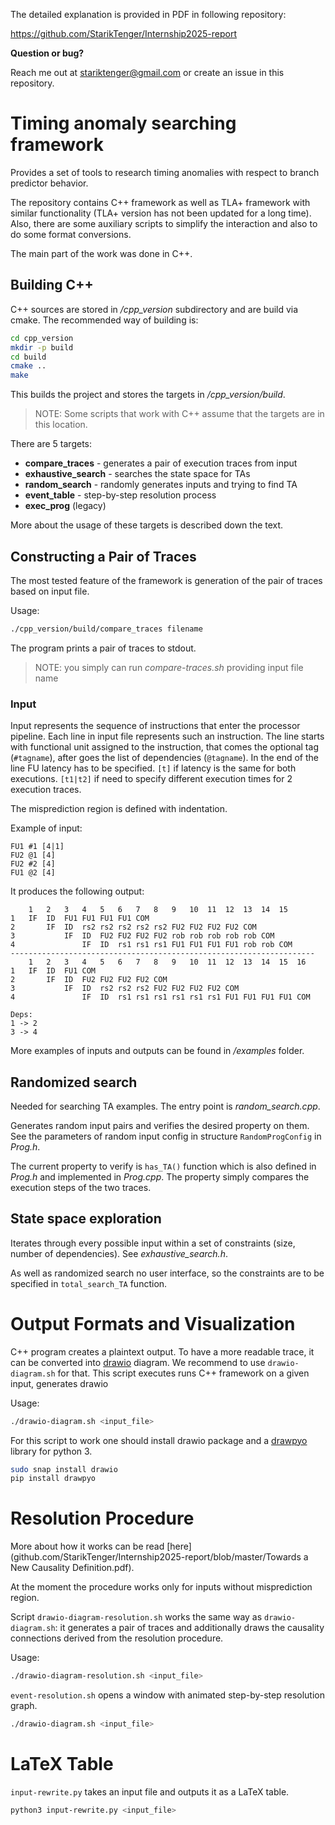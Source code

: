 The detailed explanation is provided in PDF in following repository:

https://github.com/StarikTenger/Internship2025-report

**Question or bug?**

Reach me out at stariktenger@gmail.com or create an issue in this repository.

# Timing anomaly searching framework

Provides a set of tools to research timing anomalies with respect to branch predictor behavior.


The repository contains C++ framework as well as TLA+ framework with similar functionality (TLA+ version has not been updated for a long time). Also, there are some auxiliary scripts to simplify the interaction and also to do some format conversions.

The main part of the work was done in C++.

## Building C++

C++ sources are stored in */cpp_version* subdirectory and are build via cmake. The recommended way of building is:

```sh
cd cpp_version
mkdir -p build
cd build
cmake ..
make
```

This builds the project and stores the targets in */cpp_version/build*.

> NOTE: Some scripts that work with C++ assume that the targets are in this location.

There are 5 targets:
- **compare_traces** - generates a pair of execution traces from input
- **exhaustive_search** - searches the state space for TAs
- **random_search** - randomly generates inputs and trying to find TA
- **event_table** - step-by-step resolution process
- **exec_prog** (legacy)

More about the usage of these targets is described down the text.

## Constructing a Pair of Traces

The most tested feature of the framework is generation of the pair of traces based on input file.

Usage:

```sh
./cpp_version/build/compare_traces filename
```

The program prints a pair of traces to stdout.

> NOTE: you simply can run *compare-traces.sh* providing input file name

### Input

Input represents the sequence of instructions that enter the processor pipeline. Each line in input file represents such an instruction. The line starts with functional unit assigned to the instruction, that comes the optional tag (`#tagname`), after goes the list of dependencies (`@tagname`). In the end of the line FU latency has to be specified. `[t]` if latency is the same for both executions. `[t1|t2]` if need to specify different execution times for 2 execution traces.

The misprediction region is defined with indentation.

Example of input:
```
FU1 #1 [4|1]
FU2 @1 [4]
FU2 #2 [4]
FU1 @2 [4]
```

It produces the following output:
```
	1	2	3	4	5	6	7	8	9	10	11	12	13	14	15
1	IF	ID	FU1	FU1	FU1	FU1	COM	
2		IF	ID	rs2	rs2	rs2	rs2	rs2	FU2	FU2	FU2	FU2	COM	
3			IF	ID	FU2	FU2	FU2	FU2	rob	rob	rob	rob	rob	COM	
4				IF	ID	rs1	rs1	rs1	FU1	FU1	FU1	FU1	rob	rob	COM	
--------------------------------------------------------------------
	1	2	3	4	5	6	7	8	9	10	11	12	13	14	15	16
1	IF	ID	FU1	COM	
2		IF	ID	FU2	FU2	FU2	FU2	COM	
3			IF	ID	rs2	rs2	rs2	FU2	FU2	FU2	FU2	COM	
4				IF	ID	rs1	rs1	rs1	rs1	rs1	rs1	FU1	FU1	FU1	FU1	COM	

Deps:
1 -> 2
3 -> 4
```

More examples of inputs and outputs can be found in */examples* folder.


## Randomized search

Needed for searching TA examples. The entry point is *random_search.cpp*.

Generates random input pairs and verifies the desired property on them. See the parameters of random input config in structure `RandomProgConfig` in *Prog.h*.

The current property to verify is `has_TA()` function which is also defined in *Prog.h* and implemented in *Prog.cpp*. The property simply compares the execution steps of the two traces.

## State space exploration

Iterates through every possible input within a set of constraints (size, number of dependencies). See *exhaustive_search.h*.

As well as randomized search no user interface, so the constraints are to be specified in `total_search_TA` function.

# Output Formats and Visualization

C++ program creates a plaintext output. To have a more readable trace, it can be converted into [drawio](https://www.drawio.com/) diagram. We recommend to use `drawio-diagram.sh` for that. This script executes runs C++ framework on a given input, generates drawio


Usage:
```sh
./drawio-diagram.sh <input_file>
```

For this script to work one should install drawio package and a [drawpyo](https://github.com/MerrimanInd/drawpyo) library for python 3.

```sh
sudo snap install drawio
pip install drawpyo
```


# Resolution Procedure

More about how it works can be read [here](github.com/StarikTenger/Internship2025-report/blob/master/Towards a New Causality Definition.pdf).

At the moment the procedure works only for inputs without misprediction region.

Script `drawio-diagram-resolution.sh` works the same way as `drawio-diagram.sh`: it generates a pair of traces and additionally draws the causality connections derived from the resolution procedure.

Usage:
```sh
./drawio-diagram-resolution.sh <input_file>
```

`event-resolution.sh` opens a window with animated step-by-step resolution graph.

```sh
./drawio-diagram.sh <input_file>
```

# LaTeX Table

`input-rewrite.py` takes an input file and outputs it as a LaTeX table.

```sh
python3 input-rewrite.py <input_file>
```